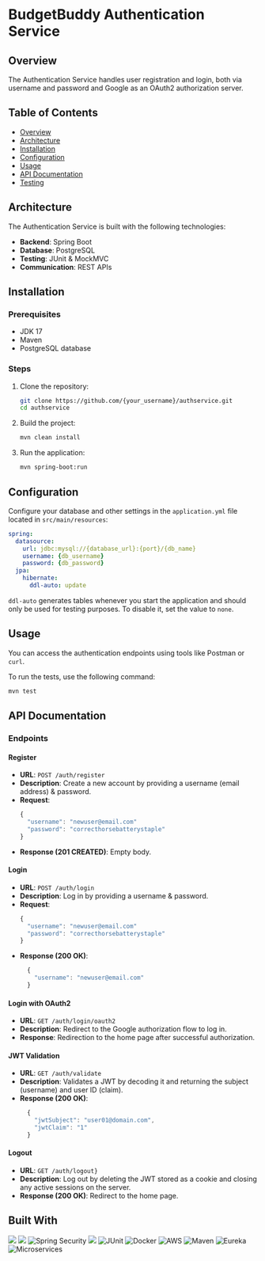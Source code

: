 # BudgetBuddy Authentication Service

## Overview

The Authentication Service handles user registration and login, both via username and password and Google as an OAuth2 authorization server.

## Table of Contents

- [Overview](#overview)
- [Architecture](#architecture)
- [Installation](#installation)
- [Configuration](#configuration)
- [Usage](#usage)
- [API Documentation](#api-documentation)
- [Testing](#testing)


## Architecture

The Authentication Service is built with the following technologies:
- **Backend**: Spring Boot
- **Database**: PostgreSQL
- **Testing**: JUnit & MockMVC
- **Communication**: REST APIs

## Installation

### Prerequisites

- JDK 17
- Maven
- PostgreSQL database

### Steps

1. Clone the repository:
    ```bash
    git clone https://github.com/{your_username}/authservice.git
    cd authservice
    ```

2. Build the project:
    ```bash
    mvn clean install
    ```

3. Run the application:
    ```bash
    mvn spring-boot:run
    ```

## Configuration

Configure your database and other settings in the `application.yml` file located in `src/main/resources`:

```yaml
spring:
  datasource:
    url: jdbc:mysql://{database_url}:{port}/{db_name}
    username: {db_username}
    password: {db_password}
  jpa:
    hibernate:
      ddl-auto: update
```
`ddl-auto` generates tables whenever you start the application and should only be used for testing purposes. To disable it, set the value to `none`.

## Usage

You can access the authentication endpoints using tools like Postman or `curl`.

To run the tests, use the following command:

```bash
mvn test
```

## API Documentation

### Endpoints

#### Register
- **URL**: ```POST /auth/register```
- **Description**: Create a new account by providing a username (email address) & password.
- **Request**:
    ```javascript
    {
      "username": "newuser@email.com"
      "password": "correcthorsebatterystaple"
    }
    ```
- **Response (201 CREATED)**:
    Empty body.

#### Login
- **URL**: ```POST /auth/login```
- **Description**: Log in by providing a username & password.
- **Request**:
    ```javascript
    {
      "username": "newuser@email.com"
      "password": "correcthorsebatterystaple"
    }
    ```
- **Response (200 OK)**:
    ```javascript
      {
        "username": "newuser@email.com"
      }
    ```

#### Login with OAuth2
- **URL**: ```GET /auth/login/oauth2```
- **Description**: Redirect to the Google authorization flow to log in.
- **Response**:
   Redirection to the home page after successful authorization.

#### JWT Validation
- **URL**: ```GET /auth/validate```
- **Description**: Validates a JWT by decoding it and returning the subject (username) and user ID (claim).
- **Response (200 OK)**:
  ```javascript
    {
      "jwtSubject": "user01@domain.com",
      "jwtClaim": "1"
    }
  ```

#### Logout
- **URL**: ```GET /auth/logout}```
- **Description**: Log out by deleting the JWT stored as a cookie and closing any active sessions on the server.
- **Response (200 OK)**:
    Redirect to the home page.

## Built With
![](https://img.shields.io/badge/-Java-007396?style=flat-square&logo=java&logoColor=white)
![](https://img.shields.io/badge/-Spring_Boot-6DB33F?style=flat-square&logo=spring-boot&logoColor=white)
![Spring Security](https://img.shields.io/badge/-Spring_Security-6DB33F?style=flat-square&logo=spring-security&logoColor=white)
![](https://img.shields.io/badge/-PostgreSQL-4169E1?style=flat-square&logo=postgresql&logoColor=white)
![JUnit](https://img.shields.io/badge/-JUnit-25A162?style=flat-square&logo=junit5&logoColor=white)
![Docker](https://img.shields.io/badge/-Docker-2496ED?style=flat-square&logo=docker&logoColor=white)
![AWS](https://img.shields.io/badge/-AWS-232F3E?style=flat-square&logo=amazon-aws&logoColor=white)
![Maven](https://img.shields.io/badge/-Maven-C71A36?style=flat-square&logo=apache-maven&logoColor=white)
![Eureka](https://img.shields.io/badge/-Eureka-239D60?style=flat-square&logo=spring&logoColor=white)
![Microservices](https://img.shields.io/badge/-Microservices-000000?style=flat-square&logo=cloud&logoColor=white)
